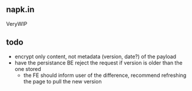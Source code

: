 ## napk.in

VeryWIP

## todo

- encrypt only content, not metadata (version, date?) of the payload
- have the persistance BE reject the request if version is older than the one stored
    - the FE should inform user of the difference, recommend refreshing the page to pull the new version